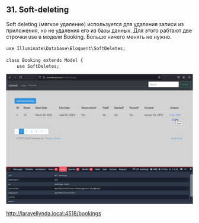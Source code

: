 ## 31. Soft-deleting

Soft deleting (мягкое удаление) используется для удаления записи из приложения, но не удаления его из базы данных. Для этого рабтают две строчки use в модели Booking. Больше ничего менять не нужно.

    use Illuminate\Database\Eloquent\SoftDeletes;

    class Booking extends Model {
        use SoftDeletes;

<img src="./img/30.1.png" alt="drawing" width="800"/>

http://laravellynda.local:4518/bookings